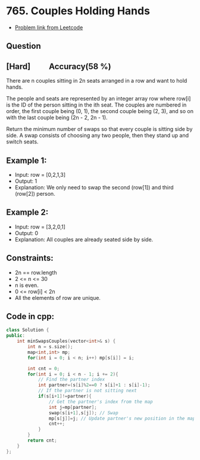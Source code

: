 # 765. Couples Holding Hands
- [Problem link from Leetcode](https://leetcode.com/problems/couples-holding-hands/description/)
## Question
## [Hard] &nbsp;&nbsp;&nbsp;&nbsp;&nbsp;&nbsp;&nbsp;&nbsp; Accuracy(58 %)
There are n couples sitting in 2n seats arranged in a row and want to hold hands.

The people and seats are represented by an integer array row where row[i] is the ID of the person sitting in the ith seat. The couples are numbered in order, the first couple being (0, 1), the second couple being (2, 3), and so on with the last couple being (2n - 2, 2n - 1).

Return the minimum number of swaps so that every couple is sitting side by side. A swap consists of choosing any two people, then they stand up and switch seats.
## Example 1:
- Input: row = [0,2,1,3]
- Output: 1
- Explanation: We only need to swap the second (row[1]) and third (row[2]) person.
## Example 2:
- Input: row = [3,2,0,1]
- Output: 0
- Explanation: All couples are already seated side by side.
## Constraints:
- 2n == row.length
- 2 <= n <= 30
- n is even.
- 0 <= row[i] < 2n
- All the elements of row are unique.
## Code in cpp:
```cpp
class Solution {
public:
    int minSwapsCouples(vector<int>& s) {
        int n = s.size();
        map<int,int> mp;
        for(int i = 0; i < n; i++) mp[s[i]] = i;

        int cnt = 0;
        for(int i = 0; i < n - 1; i += 2){
            // Find the partner index
            int partner=(s[i]%2==0 ? s[i]+1 : s[i]-1);
            // If the partner is not sitting next
            if(s[i+1]!=partner){ 
                // Get the partner's index from the map
                int j=mp[partner]; 
                swap(s[i+1],s[j]); // Swap
                mp[s[j]]=j; // Update partner's new position in the map
                cnt++;
            }
        }
        return cnt;
    }
};
```
